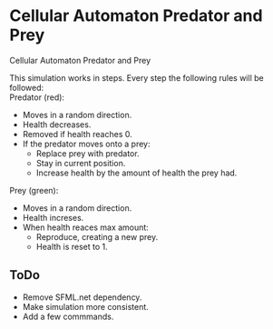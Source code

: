 # Cellular Automaton Predator and Prey
Cellular Automaton Predator and Prey

This simulation works in steps.
Every step the following rules will be followed:  
Predator (red):
- Moves in a random direction.
- Health decreases.
- Removed if health reaches 0.
- If the predator moves onto a prey:
  - Replace prey with predator.
  - Stay in current position.
  - Increase health by the amount of health the prey had.

Prey (green):
- Moves in a random direction.
- Health increses.
- When health reaces max amount:
  - Reproduce, creating a new prey.
  - Health is reset to 1.

## ToDo
- Remove SFML.net dependency.
- Make simulation more consistent.
- Add a few commmands.
